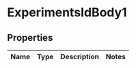 # ExperimentsIdBody1

## Properties
Name | Type | Description | Notes
------------ | ------------- | ------------- | -------------
